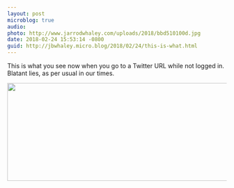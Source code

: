 ```yaml
---
layout: post
microblog: true
audio: 
photo: http://www.jarrodwhaley.com/uploads/2018/bbd510100d.jpg
date: 2018-02-24 15:53:14 -0800
guid: http://jbwhaley.micro.blog/2018/02/24/this-is-what.html
---
```

This is what you see now when you go to a Twitter URL while not logged in. Blatant lies, as per usual in our times.

<img src="http://www.jarrodwhaley.com/uploads/2018/bbd510100d.jpg" width="600" height="225" />

